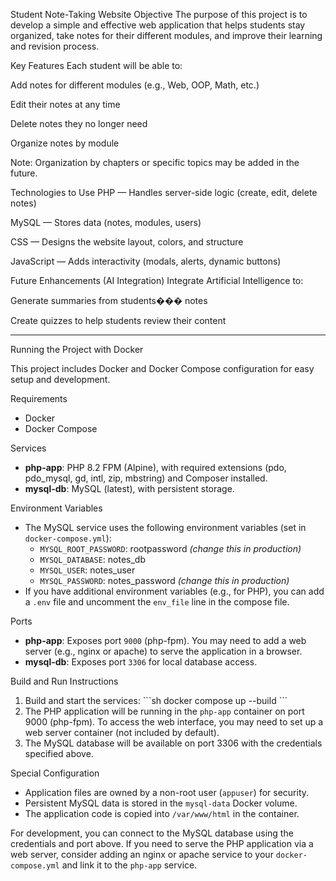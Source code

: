 Student Note-Taking Website
Objective
The purpose of this project is to develop a simple and effective web application that helps students stay organized, take notes for their different modules, and improve their learning and revision process.

Key Features
Each student will be able to:

Add notes for different modules (e.g., Web, OOP, Math, etc.)

Edit their notes at any time

Delete notes they no longer need

Organize notes by module

Note: Organization by chapters or specific topics may be added in the future.

Technologies to Use
PHP — Handles server-side logic (create, edit, delete notes)

MySQL — Stores data (notes, modules, users)

CSS — Designs the website layout, colors, and structure

JavaScript — Adds interactivity (modals, alerts, dynamic buttons)

Future Enhancements (AI Integration)
Integrate Artificial Intelligence to:

Generate summaries from students��� notes

Create quizzes to help students review their content

---

Running the Project with Docker

This project includes Docker and Docker Compose configuration for easy setup and development.

Requirements
- Docker
- Docker Compose

Services
- **php-app**: PHP 8.2 FPM (Alpine), with required extensions (pdo, pdo_mysql, gd, intl, zip, mbstring) and Composer installed.
- **mysql-db**: MySQL (latest), with persistent storage.

Environment Variables
- The MySQL service uses the following environment variables (set in `docker-compose.yml`):
  - `MYSQL_ROOT_PASSWORD`: rootpassword  *(change this in production)*
  - `MYSQL_DATABASE`: notes_db
  - `MYSQL_USER`: notes_user
  - `MYSQL_PASSWORD`: notes_password  *(change this in production)*
- If you have additional environment variables (e.g., for PHP), you can add a `.env` file and uncomment the `env_file` line in the compose file.

Ports
- **php-app**: Exposes port `9000` (php-fpm). You may need to add a web server (e.g., nginx or apache) to serve the application in a browser.
- **mysql-db**: Exposes port `3306` for local database access.

Build and Run Instructions
1. Build and start the services:
   \```sh
   docker compose up --build
   \```
2. The PHP application will be running in the `php-app` container on port 9000 (php-fpm). To access the web interface, you may need to set up a web server container (not included by default).
3. The MySQL database will be available on port 3306 with the credentials specified above.

Special Configuration
- Application files are owned by a non-root user (`appuser`) for security.
- Persistent MySQL data is stored in the `mysql-data` Docker volume.
- The application code is copied into `/var/www/html` in the container.

For development, you can connect to the MySQL database using the credentials and port above. If you need to serve the PHP application via a web server, consider adding an nginx or apache service to your `docker-compose.yml` and link it to the `php-app` service.
